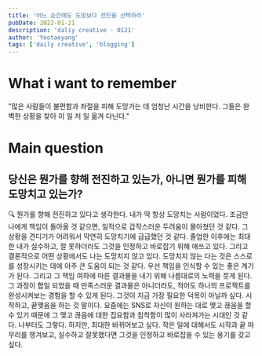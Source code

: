 ```yaml
---
title: '어느 순간에도 도망보다 전진을 선택하라'
pubDate: 2022-01-21
description: 'daliy creative - 0121'
author: 'Yootaeyang'
tags: ['daily creative', 'blogging']
---
```


# What i want to remember

"많은 사람들이 불편함과 좌절을 피해 도망가는 데 엄청난 시간을 낭비한다. 그들은 완벽한 상황을 찾아 이 일 저 일 옮겨 다닌다."

# Main question

## 당신은 뭔가를 향해 전진하고 있는가, 아니면 뭔가를 피해 도망치고 있는가?

🔍 뭔가를 향해 전진하고 있다고 생각한다. 내가 딱 항상 도망치는 사람이었다. 조금만 나에게 책임이 돌아올 것 같으면, 일적으로 갑작스러운 두려움이 몰아쳤던 것 같다. 그 상황을 견디기가 어려워서 막연히 도망치기에 급급했던 것 같다. 졸업한 이후에는 최대한 내가 실수하고, 잘 못하더라도 그것을 인정하고 바로잡기 위해 애쓰고 있다. 그리고 결론적으로 어떤 상황에서도 나는 도망치지 않고 있다. 도망치지 않는 다는 것은 스스로를 성장시키는 데에 아주 큰 도움이 되는 것 같다. 우선 책임을 인식할 수 있는 좋은 계기가 된다. 그리고 그 책임 여하에 따른 결과물을 내기 위해 나름대로의 노력을 붓게 된다. 그 과정이 합일 되었을 때 만족스러운 결과물은 아니더라도, 적어도 하나의 프로젝트를 완성시켜보는 경험을 할 수 있게 된다. 그것이 지금 가장 필요한 덕목이 아닐까 싶다. 시작하고, 끝맺음을 하는 것 말이다. 요즘에는 SNS로 자신이 원하는 대로 맺고 끊음을 할 수 있기 때문에 그 맺고 끊음에 대한 집요함과 침착함이 많이 사라져가는 시대인 것 같다. 나부터도 그렇다. 하지만, 최대한 바뀌어보고 싶다. 작은 일에 대해서도 시작과 끝 마무리를 챙겨보고, 실수하고 잘못했다면 그것을 인정하고 바로잡을 수 있는 용기를 갖고 싶다.
